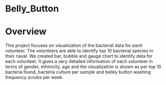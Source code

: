 # Belly_Button
# Overview
This project focuses on visualization of the bacterial data for each volunteer. The volunteers are able to identify top 10 bacterial species in
their naval. 
We created bar, bubble and gauge chart to identify data for each volunteer. It gives a very detailed information of each volunteer in terms of gender,
ethinicity, age and the visualization is shown as per top 10 bacteria found, bacteria culture per sample and belley button washing frequency scrubs per
week. 
